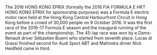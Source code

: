 The 2016 HONG KONG EPRIX (formally the 2016 FIA FORMULA E HKT HONG KONG EPRIX for sponsorship purposes) was a Formula E electric motor race held at the Hong Kong Central Harbourfront Circuit in Hong Kong before a crowd of 30,000 people on 9 October 2016. It was the first race of the 2016–17 Formula E season and the inaugural running of the event as part of the championship. The 45-lap race was won by e.Dams-Renault driver Sébastien Buemi who started from seventh place. Lucas di Grassi finished second for Audi Sport ABT and Mahindra driver Nick Heidfeld came in third.

